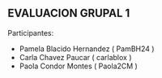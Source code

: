 ## EVALUACION GRUPAL 1
 Participantes:
- Pamela Blacido Hernandez ( PamBH24 )
- Carla Chavez Paucar ( carlablox )
- Paola Condor Montes ( Paola2CM )
